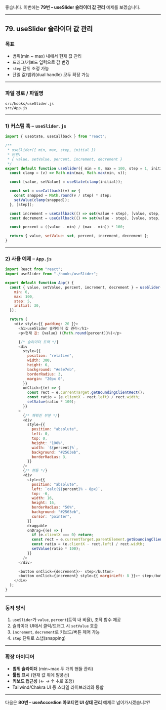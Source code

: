 좋습니다. 이번에는 **79번 – useSlider 슬라이더 값 관리** 예제를 보겠습니다.

---

## 79. useSlider 슬라이더 값 관리

### 목표

* 범위(min \~ max) 내에서 현재 값 관리
* 드래그/키보드 입력으로 값 변경
* `step` 단위 조정 가능
* 단일 값/범위(dual handle) 모두 확장 가능

---

### 파일 경로 / 파일명

```
src/hooks/useSlider.js
src/App.js
```

---

### 1) 커스텀 훅 – `useSlider.js`

```javascript
import { useState, useCallback } from "react";

/**
 * useSlider({ min, max, step, initial })
 * 반환:
 * { value, setValue, percent, increment, decrement }
 */
export default function useSlider({ min = 0, max = 100, step = 1, initial = 0 }) {
  const clamp = (v) => Math.min(max, Math.max(min, v));

  const [value, setValue] = useState(clamp(initial));

  const set = useCallback((v) => {
    const snapped = Math.round(v / step) * step;
    setValue(clamp(snapped));
  }, [step]);

  const increment = useCallback(() => set(value + step), [value, step, set]);
  const decrement = useCallback(() => set(value - step), [value, step, set]);

  const percent = ((value - min) / (max - min)) * 100;

  return { value, setValue: set, percent, increment, decrement };
}
```

---

### 2) 사용 예제 – `App.js`

```javascript
import React from "react";
import useSlider from "./hooks/useSlider";

export default function App() {
  const { value, setValue, percent, increment, decrement } = useSlider({
    min: 0,
    max: 100,
    step: 5,
    initial: 30,
  });

  return (
    <div style={{ padding: 20 }}>
      <h1>useSlider 슬라이더 값 관리</h1>
      <p>현재 값: {value} ({Math.round(percent)}%)</p>

      {/* 슬라이더 트랙 */}
      <div
        style={{
          position: "relative",
          width: 300,
          height: 6,
          background: "#e5e7eb",
          borderRadius: 3,
          margin: "20px 0",
        }}
        onClick={(e) => {
          const rect = e.currentTarget.getBoundingClientRect();
          const ratio = (e.clientX - rect.left) / rect.width;
          setValue(ratio * 100);
        }}
      >
        {/* 채워진 부분 */}
        <div
          style={{
            position: "absolute",
            left: 0,
            top: 0,
            height: "100%",
            width: `${percent}%`,
            background: "#2563eb",
            borderRadius: 3,
          }}
        />
        {/* 핸들 */}
        <div
          style={{
            position: "absolute",
            left: `calc(${percent}% - 8px)`,
            top: -6,
            width: 16,
            height: 16,
            borderRadius: "50%",
            background: "#2563eb",
            cursor: "pointer",
          }}
          draggable
          onDrag={(e) => {
            if (e.clientX === 0) return;
            const rect = e.currentTarget.parentElement.getBoundingClientRect();
            const ratio = (e.clientX - rect.left) / rect.width;
            setValue(ratio * 100);
          }}
        />
      </div>

      <button onClick={decrement}>- step</button>
      <button onClick={increment} style={{ marginLeft: 8 }}>+ step</button>
    </div>
  );
}
```

---

### 동작 방식

1. `useSlider`가 `value`, `percent`(트랙 내 비율), 조작 함수 제공
2. 슬라이더 UI에서 클릭/드래그 시 `setValue` 호출
3. `increment`, `decrement`로 키보드/버튼 제어 가능
4. `step` 단위로 스냅(snapping)

---

### 확장 아이디어

* **범위 슬라이더** (min\~max 두 개의 핸들 관리)
* **툴팁 표시** (현재 값 위에 말풍선)
* **키보드 접근성** (← → ↑ ↓로 조정)
* Tailwind/Chakra UI 등 스타일 라이브러리와 통합

---

다음은 **80번 – useAccordion 아코디언 UI 상태 관리** 예제로 넘어가시겠습니까?
